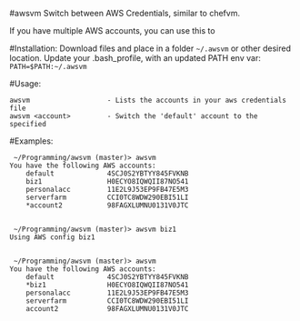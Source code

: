 #awsvm
Switch between AWS Credentials, similar to chefvm.

If you have multiple AWS accounts, you can use this to 

#Installation:
Download files and place in a folder `~/.awsvm` or other desired location. Update your .bash_profile, with an updated PATH env var:
`PATH=$PATH:~/.awsvm`

#Usage:
```
awsvm                   - Lists the accounts in your aws credentials file
awsvm <account>         - Switch the 'default' account to the specified
```

#Examples:
```
 ~/Programming/awsvm (master)> awsvm
You have the following AWS accounts:
    default             4SCJ0S2YBTYY845FVKNB
    biz1                H0ECYO8IQWQII87NO541
    personalacc         11E2L9J53EP9FB47E5M3
    serverfarm          CCI0TC8WDW290EBI51LI
    *account2           98FAGXLUMNU0131V0JTC


 ~/Programming/awsvm (master)> awsvm biz1
Using AWS config biz1


 ~/Programming/awsvm (master)> awsvm
You have the following AWS accounts:
    default             4SCJ0S2YBTYY845FVKNB
    *biz1               H0ECYO8IQWQII87NO541
    personalacc         11E2L9J53EP9FB47E5M3
    serverfarm          CCI0TC8WDW290EBI51LI
    account2            98FAGXLUMNU0131V0JTC
```
